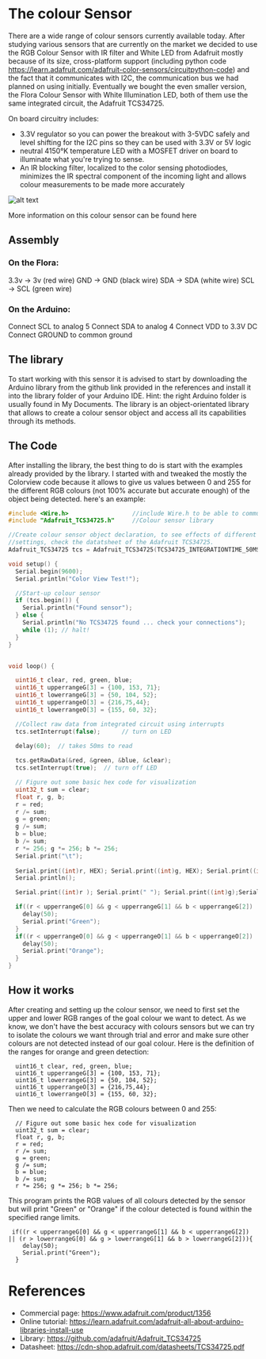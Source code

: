 # The colour Sensor

There are a wide range of colour sensors currently available today. After studying various sensors that are currently on the market we 
decided to use the RGB Colour Sensor with IR filter and White LED from Adafruit mostly because of its size, cross-platform support (including python code https://learn.adafruit.com/adafruit-color-sensors/circuitpython-code) 
and the fact that it communicates with I2C, the communication bus we had planned on using initially. Eventually we bought the even smaller version, the Flora Colour Sensor with White Illumination LED,
both of them use the same integrated circuit, the Adafruit TCS34725.

On board circuitry includes: 
* 3.3V regulator so you can power the breakout with 3-5VDC safely and level shifting for the I2C pins so they can be used with 3.3V or 5V logic
* neutral 4150°K temperature LED with a MOSFET driver on board to illuminate what you're trying to sense. 
* An IR blocking filter, localized to the color sensing photodiodes, minimizes the IR spectral component of the incoming light and allows colour measurements to be made more 
accurately

![alt text](electronics/actuators/Dynamixels_SRC/flora.png )


More information on this colour sensor can be found here

## Assembly

### On the Flora:

3.3v -> 3v (red wire)
GND -> GND (black wire)
SDA -> SDA (white wire) 
SCL -> SCL (green wire)

### On the Arduino:
Connect SCL    to analog 5
Connect SDA    to analog 4
Connect VDD    to 3.3V DC
Connect GROUND to common ground

## The library
To start working with this sensor it is advised to start by downloading the Arduino library from the github link provided in the references and install
it into the library folder of your Arduino IDE. Hint: the right Arduino folder is usually found in My Documents. The library is an object-orientated library
that allows to create a colour sensor object and access all  its capabilities through its methods.

## The Code
After installing the library, the best thing to do is start with the examples already provided by the library. I started with and tweaked the mostly the 
Colorview code because it allows to give us values between 0 and 255 for the different RGB colours (not 100% accurate but accurate enough) of the 
object being detected. here's an example:

```cpp
#include <Wire.h>                  //include Wire.h to be able to communicate through I2C on Arduino board
#include "Adafruit_TCS34725.h"     //Colour sensor library

//Create colour sensor object declaration, to see effects of different integration time and gain
//settings, check the datatsheet of the Adafruit TCS34725.  
Adafruit_TCS34725 tcs = Adafruit_TCS34725(TCS34725_INTEGRATIONTIME_50MS, TCS34725_GAIN_4X);

void setup() {
  Serial.begin(9600);
  Serial.println("Color View Test!");

  //Start-up colour sensor
  if (tcs.begin()) {
    Serial.println("Found sensor");
  } else {
    Serial.println("No TCS34725 found ... check your connections");
    while (1); // halt!
  }
}


void loop() {

  uint16_t clear, red, green, blue;
  uint16_t upperrangeG[3] = {100, 153, 71};
  uint16_t lowerrangeG[3] = {50, 104, 52};
  uint16_t upperrangeO[3] = {216,75,44};
  uint16_t lowerrangeO[3] = {155, 60, 32};  

  //Collect raw data from integrated circuit using interrupts
  tcs.setInterrupt(false);      // turn on LED

  delay(60);  // takes 50ms to read 
  
  tcs.getRawData(&red, &green, &blue, &clear);
  tcs.setInterrupt(true);  // turn off LED

  // Figure out some basic hex code for visualization
  uint32_t sum = clear;
  float r, g, b;
  r = red; 
  r /= sum;
  g = green; 
  g /= sum;
  b = blue; 
  b /= sum;
  r *= 256; g *= 256; b *= 256;
  Serial.print("\t");
  
  Serial.print((int)r, HEX); Serial.print((int)g, HEX); Serial.print((int)b, HEX);
  Serial.println();

  Serial.print((int)r ); Serial.print(" "); Serial.print((int)g);Serial.print(" ");  Serial.println((int)b );

  if((r < upperrangeG[0] && g < upperrangeG[1] && b < upperrangeG[2]) || (r > lowerrangeG[0] && g > lowerrangeG[1] && b > lowerrangeG[2])){
    delay(50);
    Serial.print("Green");
  }
  if((r < upperrangeO[0] && g < upperrangeO[1] && b < upperrangeO[2]) || (r > lowerrangeO[0] && g > lowerrangeO[1] && b > lowerrangeO[2])){
    delay(50);
    Serial.print("Orange");
  }
}
``` 

## How it works
After creating and setting up the colour sensor, we need to first set the upper and lower RGB ranges of the goal colour we want to detect. As we know,
we don't have the best accuracy with colours sensors but we can try to isolate the colours we want through trial and error and make sure other colours 
are not detected instead of our goal colour. Here is the definition of the ranges for orange and green detection:
```
  uint16_t clear, red, green, blue;
  uint16_t upperrangeG[3] = {100, 153, 71};
  uint16_t lowerrangeG[3] = {50, 104, 52};
  uint16_t upperrangeO[3] = {216,75,44};
  uint16_t lowerrangeO[3] = {155, 60, 32};  
```

Then we need to calculate the RGB colours between 0 and 255:
```
  // Figure out some basic hex code for visualization
  uint32_t sum = clear;
  float r, g, b;
  r = red; 
  r /= sum;
  g = green; 
  g /= sum;
  b = blue; 
  b /= sum;
  r *= 256; g *= 256; b *= 256;
```

This program prints the RGB values of all colours detected by the sensor but will print "Green" or "Orange" if the colour detected is found within
the specified range limits.

```
 if((r < upperrangeG[0] && g < upperrangeG[1] && b < upperrangeG[2]) || (r > lowerrangeG[0] && g > lowerrangeG[1] && b > lowerrangeG[2])){
    delay(50);
    Serial.print("Green");
  }
```


# References
- Commercial page: https://www.adafruit.com/product/1356
- Online tutorial: https://learn.adafruit.com/adafruit-all-about-arduino-libraries-install-use
- Library: https://github.com/adafruit/Adafruit_TCS34725
- Datasheet: https://cdn-shop.adafruit.com/datasheets/TCS34725.pdf